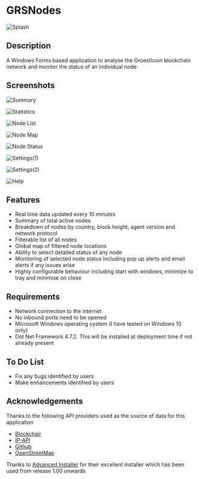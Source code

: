 # GRSNodes

![Splash](https://user-images.githubusercontent.com/124823644/223736196-1bdbfa5a-00b2-4488-8162-0674ed2c373d.png)

## Description

A Windows Forms based application to analyse the Groestlcoin blockchain network and monitor the status of an individual node

## Screenshots

![Summary](https://user-images.githubusercontent.com/124823644/223736252-0d44cc97-f116-4c55-a882-4908ade35310.png)

![Statistics](https://user-images.githubusercontent.com/124823644/223736332-f16a5ccd-9826-4484-af3e-d8d084126c25.png)

![Node List](https://user-images.githubusercontent.com/124823644/223736422-d7e6a570-6ece-4f6a-878b-341ffdc8e592.png)

![Node Map](https://user-images.githubusercontent.com/124823644/223736442-d2a312e7-0649-4148-b1b5-b17bf66976ac.png)

![Node Status](https://user-images.githubusercontent.com/124823644/223736456-527a74f7-9edc-45f1-8a31-67ce3575881d.png)

![Settings(1)](https://user-images.githubusercontent.com/124823644/223736478-370813b2-bc72-4d8c-b591-fdadde3ef653.png)

![Settings(2)](https://user-images.githubusercontent.com/124823644/223736505-50bd1480-b9a9-43f5-b617-9114c5f61844.png)

![Help](https://user-images.githubusercontent.com/124823644/223736548-b5ffc2d4-f923-43f5-a7dd-e302c3be208e.png)

## Features

 - Real time data updated every 10 minutes
 - Summary of total active nodes
 - Breakdown of nodes by country, block height, agent version and network protocol
 - Filterable list of all nodes
 - Global map of filtered node locations
 - Ability to select detailed status of any node 
 - Monitoring of selected node status including pop up alerts and email alerts if any issues arise
 - Highly configurable behaviour including start with windows, minimize to tray and minimise on close
 
## Requirements

 - Network connection to the internet
 - No inbound ports need to be opened
 - Microsoft Windows operating system (I have tested on Windows 10 only)
 - Dot Net Framework 4.7.2. This will be installed at deployment time if not already present
 
## To Do List

- Fix any bugs identified by users
- Make enhancements identified by users
 
## Acknowledgements

Thanks to the following API providers used as the source of data for this application

- [Blockchair](https://blockchair.com/)
- [IP-API](https://ip-api.com/)
- [Github](https://github.com/)
- [OpenStreetMap](https://www.openstreetmap.org/)

Thanks to [Advanced Installer](https://www.advancedinstaller.com/) for their excellent installer which has been used from release 1.00 onwards
